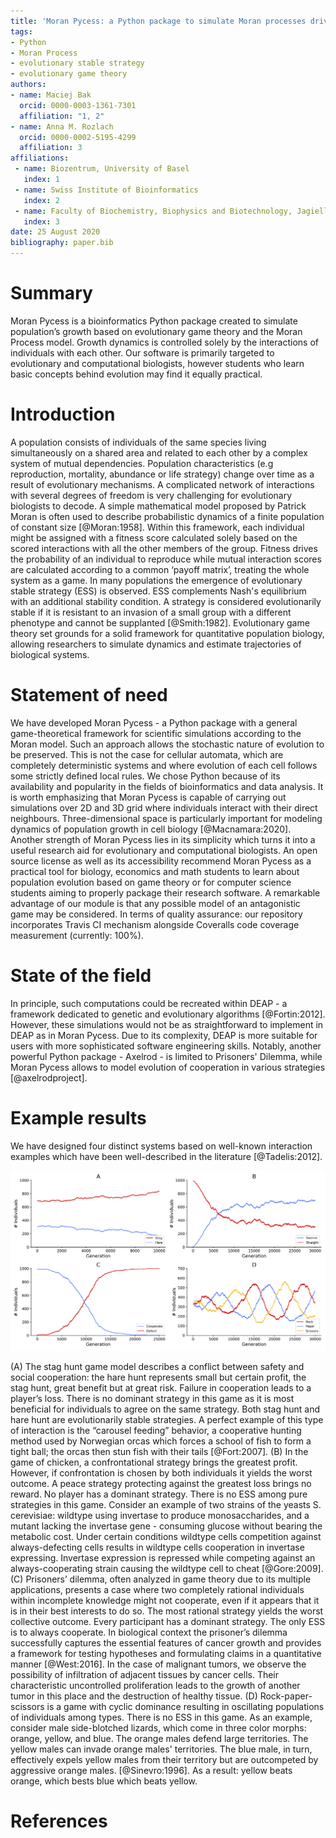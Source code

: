 ```yaml
---
title: 'Moran Pycess: a Python package to simulate Moran processes driven by game theory'
tags:
- Python
- Moran Process
- evolutionary stable strategy
- evolutionary game theory
authors:
- name: Maciej Bak
  orcid: 0000-0003-1361-7301
  affiliation: "1, 2"
- name: Anna M. Rozlach
  orcid: 0000-0002-5195-4299
  affiliation: 3
affiliations:
 - name: Biozentrum, University of Basel
   index: 1
 - name: Swiss Institute of Bioinformatics
   index: 2
 - name: Faculty of Biochemistry, Biophysics and Biotechnology, Jagiellonian University
   index: 3
date: 25 August 2020
bibliography: paper.bib
---
```


# Summary

Moran Pycess is a bioinformatics Python package created to simulate population’s growth based on evolutionary game theory and the Moran Process model. Growth dynamics is controlled solely by the interactions of individuals with each other. Our software is primarily targeted to evolutionary and computational biologists, however students who learn basic concepts behind evolution may find it equally practical.

# Introduction

A population consists of individuals of the same species living simultaneously on a shared area and related to each other by a complex system of mutual dependencies. Population characteristics (e.g reproduction, mortality, abundance or life strategy) change over time as a result of evolutionary mechanisms. A complicated network of interactions with several degrees of freedom is very challenging for evolutionary biologists to decode. A simple mathematical model proposed by Patrick Moran is often used to describe probabilistic dynamics of a finite population of constant size [@Moran:1958]. Within this framework, each individual might be assigned with a fitness score calculated solely based on the scored interactions with all the other members of the group. Fitness drives the probability of an individual to reproduce while mutual interaction scores are calculated according to a common ‘payoff matrix’, treating the whole system as a game. In many populations the emergence of evolutionary stable strategy (ESS) is observed. ESS complements Nash's equilibrium with an additional stability condition. A strategy is considered evolutionarily stable if it is resistant to an invasion of a small group with a different phenotype and cannot be supplanted [@Smith:1982]. Evolutionary game theory set grounds for a solid framework for quantitative population biology, allowing researchers to simulate dynamics and estimate trajectories of biological systems.

# Statement of need 

We have developed Moran Pycess - a Python package with a general game-theoretical framework for scientific simulations according to the Moran model. Such an approach allows the stochastic nature of evolution to be preserved. This is not the case for cellular automata, which are completely deterministic systems and where evolution of each cell follows some strictly defined local rules. We chose Python because of its availability and popularity in the fields of bioinformatics and data analysis. It is worth emphasizing that Moran Pycess is capable of carrying out simulations over 2D and 3D grid where individuals interact with their direct neighbours. Three-dimensional space is particularly important for modeling dynamics of population growth in cell biology [@Macnamara:2020]. Another strength of Moran Pycess lies in its simplicity which turns it into a useful research aid for evolutionary and computational biologists. An open source license as well as its accessibility recommend Moran Pycess as a practical tool for biology, economics and math students to learn about population evolution based on game theory or for computer science students aiming to properly package their research software. A remarkable advantage of our module is that any possible model of an antagonistic game may be considered. In terms of quality assurance: our repository incorporates Travis CI mechanism alongside Coveralls code coverage measurement (currently: 100%).

# State of the field

In principle, such computations could be recreated within DEAP - a framework dedicated to genetic and evolutionary algorithms [@Fortin:2012]. However, these simulations would not be as straightforward to implement in DEAP as in Moran Pycess. Due to its complexity, DEAP is more suitable for users with more sophisticated software engineering skills. Notably, another powerful Python package - Axelrod - is limited to Prisoners' Dilemma, while Moran Pycess allows to model evolution of cooperation in various strategies [@axelrodproject]. 

# Example results

We have designed four distinct systems based on well-known interaction examples which have been well-described in the literature [@Tadelis:2012].

![Simulations of population evolution based on: (A) Stag Hunt (B) Chicken game, (C) Prisoners' Dilemma, (D) Rock Paper Scissors.](images/figure.png)

(A) The stag hunt game model describes a conflict between safety and social cooperation: the hare hunt represents small but certain profit, the stag hunt, great benefit but at great risk. Failure in cooperation leads to a player’s loss. There is no dominant strategy in this game as it is most beneficial for individuals to agree on the same strategy. Both stag hunt and hare hunt are evolutionarily stable strategies. A perfect example of this type of interaction is the “carousel feeding” behavior, a cooperative hunting method used by Norwegian orcas which forces a school of fish to form a tight ball; the orcas then stun fish with their tails [@Fort:2007].
(B) In the game of chicken, a confrontational strategy brings the greatest profit. However, if confrontation is chosen by both individuals it yields the worst outcome. A peace strategy protecting against the greatest loss brings no reward. No player has a dominant strategy. There is no ESS among pure strategies in this game. Consider an example of two strains of the yeasts S. cerevisiae: wildtype using invertase to produce monosaccharides, and a mutant lacking the invertase gene - consuming glucose without bearing the metabolic cost. Under certain conditions wildtype cells competition against always-defecting cells results in wildtype cells cooperation in invertase expressing. Invertase expression is repressed while competing against an always-cooperating strain causing the wildtype cell to cheat [@Gore:2009].
(C) Prisoners’ dilemma, often analyzed in game theory due to its multiple applications, presents a case where two completely rational individuals within incomplete knowledge might not cooperate, even if it appears that it is in their best interests to do so. The most rational strategy yields the worst collective outcome. Every participant has a dominant strategy. The only ESS is to always cooperate. In biological context the prisoner’s dilemma successfully captures the essential features of cancer growth and provides a framework for testing hypotheses and formulating claims in a quantitative manner [@West:2016]. In the case of malignant tumors, we observe the possibility of infiltration of adjacent tissues by cancer cells. Their characteristic uncontrolled proliferation leads to the growth of another tumor in this place and the destruction of healthy tissue.
(D) Rock-paper-scissors is a game with cyclic dominance resulting in oscillating populations of individuals among types. There is no ESS in this game. As an example, consider male side-blotched lizards, which come in three color morphs: orange, yellow, and blue. The orange males defend large territories. The yellow males can invade orange males' territories. The blue male, in turn, effectively expels yellow males from their territory but are outcompeted by aggressive orange males. [@Sinevro:1996]. As a result: yellow beats orange, which bests blue which beats yellow.

# References

